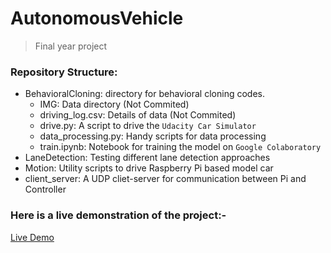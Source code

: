 # AutonomousVehicle
> Final year project

### Repository Structure:
- BehavioralCloning: directory for behavioral cloning codes. 
  - IMG: Data directory (Not Commited)
  - driving_log.csv: Details of data (Not Commited)
  - drive.py: A script to drive the `Udacity Car Simulator`
  - data_processing.py: Handy scripts for data processing
  - train.ipynb: Notebook for training the model on `Google Colaboratory`
- LaneDetection: Testing different lane detection approaches
- Motion: Utility scripts to drive Raspberry Pi based model car
- client_server: A UDP cliet-server for communication between Pi and Controller


### Here is a live demonstration of the project:-
[Live Demo](https://www.linkedin.com/posts/mohdomama_covid19-activity-6654735664971636736-BW5Y)
